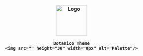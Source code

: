 <h3 align="center">
	<img src="" width="100" alt="Logo"/><br/>

	Botanico Theme
	<img src="" height="30" width="0px" alt="Palette"/>
</h3>
